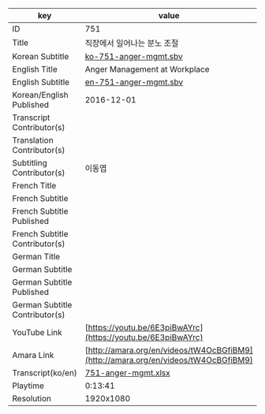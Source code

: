 |  key  |  value  |
|-------|---------|
| ID            | 751 |
| Title         | 직장에서 일어나는 분노 조절 |
| Korean Subtitle | [ko-751-anger-mgmt.sbv](https://github.com/jungtosociety/dharma-qna/raw/master/sub/751/ko-751-anger-mgmt.sbv) |
| English Title | Anger Management at Workplace |
| English Subtitle | [en-751-anger-mgmt.sbv](https://github.com/jungtosociety/dharma-qna/raw/master/sub/751/en-751-anger-mgmt.sbv) |
| Korean/English Published     | 2016-12-01 |
| Transcript Contributor(s)   |  |
| Translation Contributor(s)   |  |
| Subtitling Contributor(s)   | 이동엽 |
| French Title |  |
| French Subtitle |  |
| French Subtitle Published |  |
| French Subtitle Contributor(s) |  |
| German Title |  |
| German Subtitle |  |
| German Subtitle Published |  |
| German Subtitle Contributor(s) |  |
| YouTube Link  | [https://youtu.be/6E3piBwAYrc](https://youtu.be/6E3piBwAYrc) |
| Amara Link    | [http://amara.org/en/videos/tW4OcBGfiBM9](http://amara.org/en/videos/tW4OcBGfiBM9) |
| Transcript(ko/en) | [751-anger-mgmt.xlsx](https://github.com/jungtosociety/dharma-qna/raw/master/sub/751/751-anger-mgmt.xlsx) |
| Playtime | 0:13:41 |
| Resolution | 1920x1080|
